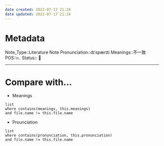 ```yaml
---
date created: 2022-07-17 21:24
date updated: 2022-07-17 21:24
---
```


# Metadata

Note_Type::Literature Note
Pronunciation::dɪˈspærɪti
Meanings::不一致
POS::`n.`
Status:: 👶

---

# Compare with...

- Meanings

```dataview
list
where contains(meanings, this.meanings)
and file.name != this.file.name
```

- Prounciation

```dataview
list
where contains(pronunciation, this.pronunciation)
and file.name != this.file.name
```
